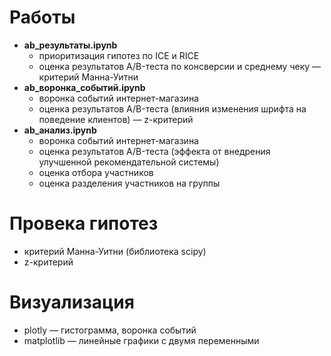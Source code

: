 # Работы
 * **ab_результаты.ipynb**
   * приоритизация гипотез по ICE и RICE
   * оценка результатов A/B-теста по консверсии и среднему чеку — критерий Манна-Уитни
 * **ab_воронка_событий.ipynb** 
   * воронка событий интернет-магазина
   * оценка результатов A/B-теста (влияния изменения шрифта на поведение клиентов) — z-критерий
 * **ab_анализ.ipynb** 
   * воронка событий интернет-магазина
   * оценка результатов A/B-теста (эффекта от внедрения улучшенной рекомендательной системы)
   * оценка отбора участников
   * оценка разделения участников на группы
# Провека гипотез 
 * критерий Манна-Уитни (библиотека scipy)
 * z-критерий
# Визуализация
 * plotly — гистограмма, воронка событий
 * matplotlib — линейные графики с двумя переменными
